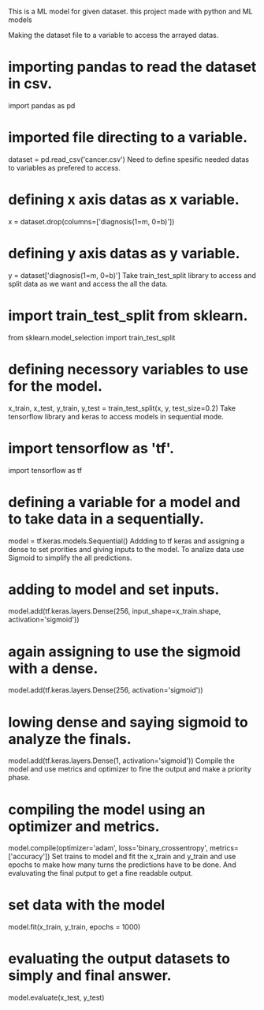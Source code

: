 <p>This is a ML model for given dataset. this project made with python and ML models</p>


<p>
Making the dataset file to a variable to access the arrayed datas.

# importing pandas to read the dataset in csv.
import pandas as pd

# imported file directing to a variable.
dataset = pd.read_csv('cancer.csv')
Need to define spesific needed datas to variables as prefered to access.

# defining x axis datas as x variable.
x = dataset.drop(columns=['diagnosis(1=m, 0=b)'])
# defining y axis datas as y variable.
y = dataset['diagnosis(1=m, 0=b)']
Take train_test_split library to access and split data as we want and access the all the data.

# import train_test_split from sklearn.
from sklearn.model_selection import train_test_split

# defining necessory variables to use for the model.
x_train, x_test, y_train, y_test = train_test_split(x, y, test_size=0.2)
Take tensorflow library and keras to access models in sequential mode.

# import tensorflow as 'tf'.
import tensorflow as tf

# defining a variable for a model and to take data in a sequentially. 
model = tf.keras.models.Sequential()
Addding to tf keras and assigning a dense to set prorities and giving inputs to the model. To analize data use Sigmoid to simplify the all predictions.

# adding to model and set inputs.
model.add(tf.keras.layers.Dense(256, input_shape=x_train.shape, activation='sigmoid'))

# again assigning to use the sigmoid with a dense.
model.add(tf.keras.layers.Dense(256, activation='sigmoid'))

# lowing dense and saying sigmoid to analyze the finals.
model.add(tf.keras.layers.Dense(1, activation='sigmoid'))
Compile the model and use metrics and optimizer to fine the output and make a priority phase.

# compiling the model using an optimizer and metrics.
model.compile(optimizer='adam', loss='binary_crossentropy', metrics=['accuracy'])
Set trains to model and fit the x_train and y_train and use epochs to make how many turns the predictions have to be done. And evaluvating the final putput to get a fine readable output.

# set data with the model 
model.fit(x_train, y_train, epochs = 1000)
# evaluating the output datasets to simply and final answer.
model.evaluate(x_test, y_test)
</P>
